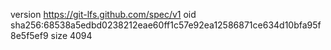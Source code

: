 version https://git-lfs.github.com/spec/v1
oid sha256:68538a5edbd0238212eae60ff1c57e92ea12586871ce634d10bfa95f8e5f5ef9
size 4094
